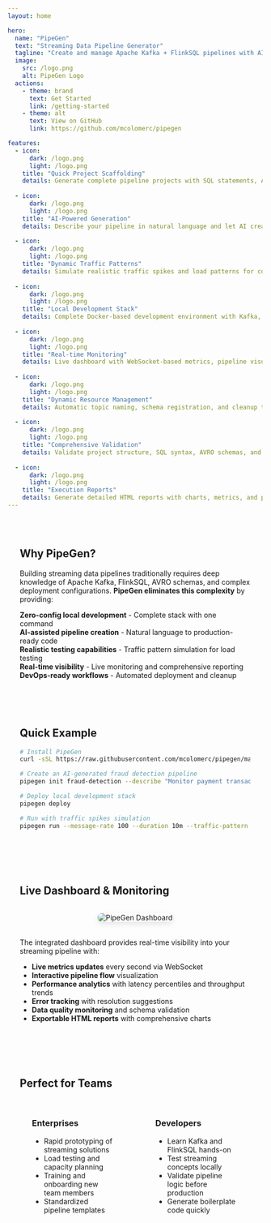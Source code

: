 ```yaml
---
layout: home

hero:
  name: "PipeGen"
  text: "Streaming Data Pipeline Generator"
  tagline: "Create and manage Apache Kafka + FlinkSQL pipelines with AI-powered generation and real-time monitoring"
  image:
    src: /logo.png
    alt: PipeGen Logo
  actions:
    - theme: brand
      text: Get Started
      link: /getting-started
    - theme: alt
      text: View on GitHub
      link: https://github.com/mcolomerc/pipegen

features:
  - icon:
      dark: /logo.png
      light: /logo.png
    title: "Quick Project Scaffolding"
    details: Generate complete pipeline projects with SQL statements, AVRO schemas, and Docker Compose setup in seconds.
    
  - icon:
      dark: /logo.png  
      light: /logo.png
    title: "AI-Powered Generation"
    details: Describe your pipeline in natural language and let AI create optimized FlinkSQL statements and schemas.
    
  - icon:
      dark: /logo.png
      light: /logo.png
    title: "Dynamic Traffic Patterns"
    details: Simulate realistic traffic spikes and load patterns for comprehensive testing and capacity planning.
    
  - icon:
      dark: /logo.png
      light: /logo.png
    title: "Local Development Stack"
    details: Complete Docker-based development environment with Kafka, Flink, and Schema Registry.
    
  - icon:
      dark: /logo.png
      light: /logo.png
    title: "Real-time Monitoring"
    details: Live dashboard with WebSocket-based metrics, pipeline visualization, and performance analytics.
    
  - icon:
      dark: /logo.png
      light: /logo.png
    title: "Dynamic Resource Management"
    details: Automatic topic naming, schema registration, and cleanup to avoid conflicts in shared environments.
    
  - icon:
      dark: /logo.png
      light: /logo.png
    title: "Comprehensive Validation"
    details: Validate project structure, SQL syntax, AVRO schemas, and connectivity before deployment.
    
  - icon:
      dark: /logo.png
      light: /logo.png
    title: "Execution Reports"
    details: Generate detailed HTML reports with charts, metrics, and pipeline diagrams for analysis.
---
```


<div class="custom-container">

## Why PipeGen?

Building streaming data pipelines traditionally requires deep knowledge of Apache Kafka, FlinkSQL, AVRO schemas, and complex deployment configurations. **PipeGen eliminates this complexity** by providing:

<div class="info-box">
  <i class="fas fa-bullseye icon"></i>
  <div>
    <strong>Zero-config local development</strong> - Complete stack with one command
  </div>
</div>

<div class="info-box">
  <i class="fas fa-brain icon"></i>
  <div>
    <strong>AI-assisted pipeline creation</strong> - Natural language to production-ready code
  </div>
</div>

<div class="info-box">
  <i class="fas fa-chart-area icon"></i>
  <div>
    <strong>Realistic testing capabilities</strong> - Traffic pattern simulation for load testing
  </div>
</div>

<div class="info-box">
  <i class="fas fa-eye icon"></i>
  <div>
    <strong>Real-time visibility</strong> - Live monitoring and comprehensive reporting
  </div>
</div>

<div class="info-box">
  <i class="fas fa-sync-alt icon"></i>
  <div>
    <strong>DevOps-ready workflows</strong> - Automated deployment and cleanup
  </div>
</div>

</div>

<div class="custom-container">

## Quick Example

```bash
# Install PipeGen
curl -sSL https://raw.githubusercontent.com/mcolomerc/pipegen/main/install.sh | bash

# Create an AI-generated fraud detection pipeline
pipegen init fraud-detection --describe "Monitor payment transactions, detect suspicious patterns using machine learning, and alert on potential fraud within 30 seconds"

# Deploy local development stack
pipegen deploy

# Run with traffic spikes simulation
pipegen run --message-rate 100 --duration 10m --traffic-pattern "2m-4m:400%,6m-8m:300%" --dashboard
```

</div>

<div class="custom-container">

## Live Dashboard & Monitoring

<div style="text-align: center; margin: 2rem 0;">
  <img src="/screenshot.png" alt="PipeGen Dashboard" style="max-width: 100%; border-radius: 8px; box-shadow: 0 4px 12px rgba(0,0,0,0.1);">
</div>

The integrated dashboard provides real-time visibility into your streaming pipeline with:

- **Live metrics updates** every second via WebSocket
- **Interactive pipeline flow** visualization  
- **Performance analytics** with latency percentiles and throughput trends
- **Error tracking** with resolution suggestions
- **Data quality monitoring** and schema validation
- **Exportable HTML reports** with comprehensive charts

</div>

<div class="custom-container">

## Perfect for Teams

<div class="grid-2">
  <div class="grid-item">
    <h3><i class="fas fa-building fa-icon"></i>Enterprises</h3>
    <ul>
      <li><i class="fas fa-rocket fa-icon"></i>Rapid prototyping of streaming solutions</li>
      <li><i class="fas fa-weight-hanging fa-icon"></i>Load testing and capacity planning</li>
      <li><i class="fas fa-graduation-cap fa-icon"></i>Training and onboarding new team members</li>
      <li><i class="fas fa-layer-group fa-icon"></i>Standardized pipeline templates</li>
    </ul>
  </div>
  
  <div class="grid-item">
    <h3><i class="fas fa-code fa-icon"></i>Developers</h3>
    <ul>
      <li><i class="fas fa-hands-helping fa-icon"></i>Learn Kafka and FlinkSQL hands-on</li>
      <li><i class="fas fa-flask fa-icon"></i>Test streaming concepts locally</li>
      <li><i class="fas fa-shield-alt fa-icon"></i>Validate pipeline logic before production</li>
      <li><i class="fas fa-magic fa-icon"></i>Generate boilerplate code quickly</li>
    </ul>
  </div>
</div>

</div>

<style>
.custom-container {
  max-width: 1152px;
  margin: 0 auto;
  padding: 2rem 1.5rem;
}

.grid-2 {
  display: grid;
  grid-template-columns: 1fr 1fr;
  gap: 2rem;
  margin-top: 2rem;
}

.grid-item {
  padding: 1.5rem;
  border: 1px solid var(--vp-c-border);
  border-radius: 8px;
}

.grid-item h3 {
  margin-top: 0;
  color: var(--vp-c-brand-1);
}

@media (max-width: 768px) {
  .grid-2 {
    grid-template-columns: 1fr;
  }
}
</style>
